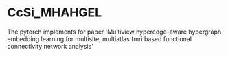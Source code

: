 # CcSi_MHAHGEL
The pytorch implements for paper 'Multiview hyperedge-aware hypergraph embedding learning for multisite, multiatlas fmri based functional connectivity network analysis'
